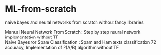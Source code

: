 # ML-from-scratch
naive bayes and neural networks from scratch without fancy libraries

Manual Neural Network From Scratch : Step by step neural network implementation without TF <br>
Naive Bayes for Spam Classification : Spam and Ham texts classification 72 accuracy, Implementation of P(A/B) algorithm without TF
